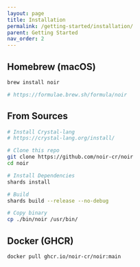 ```yaml
---
layout: page
title: Installation
permalink: /getting-started/installation/
parent: Getting Started
nav_order: 2
---
```


## Homebrew (macOS)
```bash
brew install noir

# https://formulae.brew.sh/formula/noir
```

## From Sources
```bash
# Install Crystal-lang
# https://crystal-lang.org/install/

# Clone this repo
git clone https://github.com/noir-cr/noir
cd noir

# Install Dependencies
shards install

# Build
shards build --release --no-debug

# Copy binary
cp ./bin/noir /usr/bin/
```

## Docker (GHCR)

```bash
docker pull ghcr.io/noir-cr/noir:main
``````